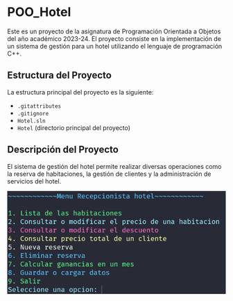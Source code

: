# POO_Hotel

Este es un proyecto de la asignatura de Programación Orientada a Objetos del año académico 2023-24. El proyecto consiste en la implementación de un sistema de gestión para un hotel utilizando el lenguaje de programación C++.

## Estructura del Proyecto

La estructura principal del proyecto es la siguiente:

- `.gitattributes`
- `.gitignore`
- `Hotel.sln`
- `Hotel` (directorio principal del proyecto)

## Descripción del Proyecto

El sistema de gestión del hotel permite realizar diversas operaciones como la reserva de habitaciones, la gestión de clientes y la administración de servicios del hotel.

![Ejemplo de la terminal](Hotel.png)
